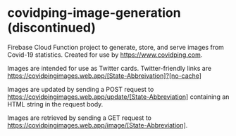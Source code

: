 # covidping-image-generation (discontinued)

Firebase Cloud Function project to generate, store, and serve images from Covid-19 statistics. Created for use by https://www.covidping.com.

Images are intended for use as Twitter cards. Twitter-friendly links are https://covidpingimages.web.app/[State-Abbreivation]?[no-cache]

Images are updated by sending a POST request to https://covidpingimages.web.app/update/[State-Abbreviation] containing an HTML string in the request body.

Images are retrieved by sending a GET request to https://covidpingimages.web.app/image/[State-Abbreviation].
